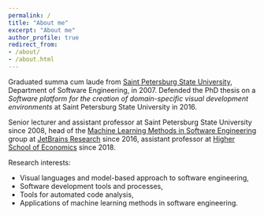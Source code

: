 ```yaml
---
permalink: /
title: "About me"
excerpt: "About me"
author_profile: true
redirect_from:
- /about/
- /about.html
---
```


Graduated summa cum laude from [Saint Petersburg State University](https://english.spbu.ru/), Department of Software Engineering, in 2007. Defended the PhD thesis on a _Software platform for the creation of domain-specific visual development environments_ at Saint Petersburg State University in 2016.

Senior lecturer and assistant professor at Saint Petersburg State University since 2008, head of the [Machine Learning Methods in Software Engineering](https://research.jetbrains.org/groups/ml_methods/) group at [JetBrains Research](https://research.jetbrains.org/) since 2016, assistant professor at [Higher School of Economics](https://www.hse.ru/en/) since 2018.

Research interests:
* Visual languages and model-based approach to software engineering,
* Software development tools and processes,
* Tools for automated code analysis,
* Applications of machine learning methods in software engineering.